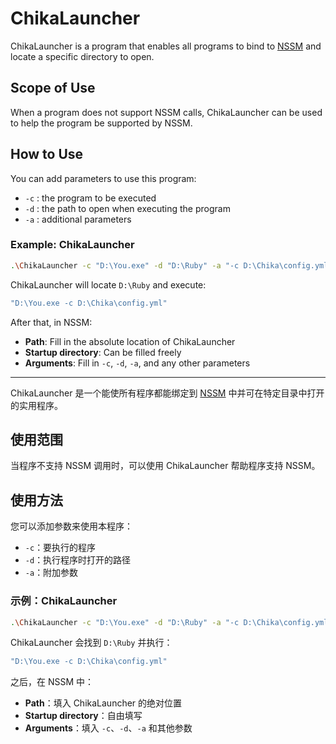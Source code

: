 # ChikaLauncher

ChikaLauncher is a program that enables all programs to bind to [NSSM](https://nssm.cc/) and locate a specific directory to open.

## Scope of Use

When a program does not support NSSM calls, ChikaLauncher can be used to help the program be supported by NSSM.

## How to Use

You can add parameters to use this program:

- `-c` : the program to be executed
- `-d` : the path to open when executing the program
- `-a` : additional parameters

### Example: ChikaLauncher

```bash
.\ChikaLauncher -c "D:\You.exe" -d "D:\Ruby" -a "-c D:\Chika\config.yml"
```

ChikaLauncher will locate `D:\Ruby` and execute:

```bash
"D:\You.exe -c D:\Chika\config.yml"
```

After that, in NSSM:

- **Path**: Fill in the absolute location of ChikaLauncher
- **Startup directory**: Can be filled freely
- **Arguments**: Fill in `-c`, `-d`, `-a`, and any other parameters

---

ChikaLauncher 是一个能使所有程序都能绑定到 [NSSM](https://nssm.cc/) 中并可在特定目录中打开的实用程序。

## 使用范围

当程序不支持 NSSM 调用时，可以使用 ChikaLauncher 帮助程序支持 NSSM。

## 使用方法

您可以添加参数来使用本程序：

- `-c`：要执行的程序
- `-d`：执行程序时打开的路径
- `-a`：附加参数

### 示例：ChikaLauncher

```bash
.\ChikaLauncher -c "D:\You.exe" -d "D:\Ruby" -a "-c D:\Chika\config.yml"
```

ChikaLauncher 会找到 `D:\Ruby` 并执行：

```bash
"D:\You.exe -c D:\Chika\config.yml"
```

之后，在 NSSM 中：

- **Path**：填入 ChikaLauncher 的绝对位置
- **Startup directory**：自由填写
- **Arguments**：填入 `-c`、`-d`、`-a` 和其他参数
